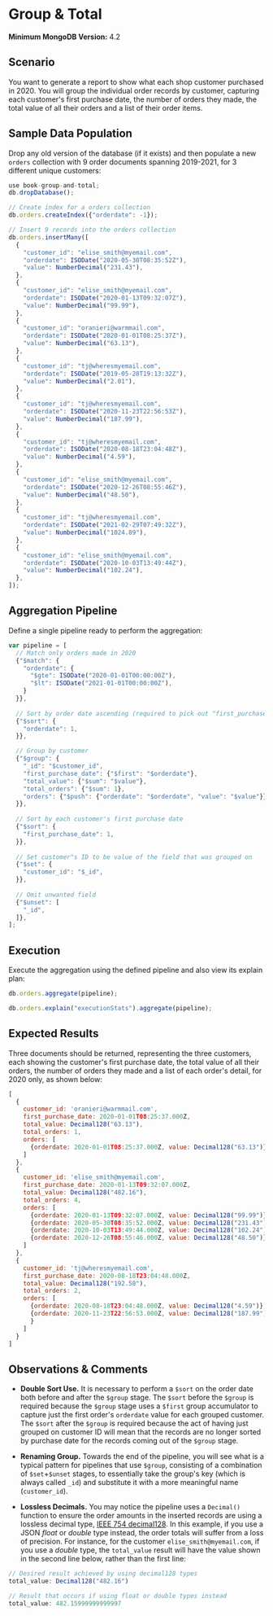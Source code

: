 # Group & Total

__Minimum MongoDB Version:__ 4.2


## Scenario

You want to generate a report to show what each shop customer purchased in 2020. You will group the individual order records by customer, capturing each customer's first purchase date, the number of orders they made, the total value of all their orders and a list of their order items.


## Sample Data Population

Drop any old version of the database (if it exists) and then populate a new `orders` collection with 9 order documents spanning 2019-2021, for 3 different unique customers:

```javascript
use book-group-and-total;
db.dropDatabase();

// Create index for a orders collection
db.orders.createIndex({"orderdate": -1});

// Insert 9 records into the orders collection
db.orders.insertMany([
  {
    "customer_id": "elise_smith@myemail.com",
    "orderdate": ISODate("2020-05-30T08:35:52Z"),
    "value": NumberDecimal("231.43"),
  },
  {
    "customer_id": "elise_smith@myemail.com",
    "orderdate": ISODate("2020-01-13T09:32:07Z"),
    "value": NumberDecimal("99.99"),
  },
  {
    "customer_id": "oranieri@warmmail.com",
    "orderdate": ISODate("2020-01-01T08:25:37Z"),
    "value": NumberDecimal("63.13"),
  },
  {
    "customer_id": "tj@wheresmyemail.com",
    "orderdate": ISODate("2019-05-28T19:13:32Z"),
    "value": NumberDecimal("2.01"),
  },  
  {
    "customer_id": "tj@wheresmyemail.com",
    "orderdate": ISODate("2020-11-23T22:56:53Z"),
    "value": NumberDecimal("187.99"),
  },
  {
    "customer_id": "tj@wheresmyemail.com",
    "orderdate": ISODate("2020-08-18T23:04:48Z"),
    "value": NumberDecimal("4.59"),
  },
  {
    "customer_id": "elise_smith@myemail.com",
    "orderdate": ISODate("2020-12-26T08:55:46Z"),
    "value": NumberDecimal("48.50"),
  },
  {
    "customer_id": "tj@wheresmyemail.com",
    "orderdate": ISODate("2021-02-29T07:49:32Z"),
    "value": NumberDecimal("1024.89"),
  },
  {
    "customer_id": "elise_smith@myemail.com",
    "orderdate": ISODate("2020-10-03T13:49:44Z"),
    "value": NumberDecimal("102.24"),
  },
]);
```


## Aggregation Pipeline

Define a single pipeline ready to perform the aggregation:

```javascript
var pipeline = [
  // Match only orders made in 2020
  {"$match": {
    "orderdate": {
      "$gte": ISODate("2020-01-01T00:00:00Z"),
      "$lt": ISODate("2021-01-01T00:00:00Z"),
    }
  }},
  
  // Sort by order date ascending (required to pick out "first_purchase_date" below)
  {"$sort": {
    "orderdate": 1,
  }},      

  // Group by customer
  {"$group": {
    "_id": "$customer_id",
    "first_purchase_date": {"$first": "$orderdate"},
    "total_value": {"$sum": "$value"},
    "total_orders": {"$sum": 1},
    "orders": {"$push": {"orderdate": "$orderdate", "value": "$value"}},
  }},
  
  // Sort by each customer's first purchase date
  {"$sort": {
    "first_purchase_date": 1,
  }},    
  
  // Set customer"s ID to be value of the field that was grouped on
  {"$set": {
    "customer_id": "$_id",
  }},
  
  // Omit unwanted field
  {"$unset": [
    "_id",
  ]},   
];
```


## Execution

Execute the aggregation using the defined pipeline and also view its explain plan:

```javascript
db.orders.aggregate(pipeline);
```

```javascript
db.orders.explain("executionStats").aggregate(pipeline);
```


## Expected Results

Three documents should be returned, representing the three customers, each showing the customer's first purchase date, the total value of all their orders, the number of orders they made and a list of each order's detail, for 2020 only, as shown below:

```javascript
[
  {
    customer_id: 'oranieri@warmmail.com',
    first_purchase_date: 2020-01-01T08:25:37.000Z,
    total_value: Decimal128("63.13"),
    total_orders: 1,
    orders: [
      {orderdate: 2020-01-01T08:25:37.000Z, value: Decimal128("63.13")}
    ]
  },
  {
    customer_id: 'elise_smith@myemail.com',
    first_purchase_date: 2020-01-13T09:32:07.000Z,
    total_value: Decimal128("482.16"),
    total_orders: 4,
    orders: [
      {orderdate: 2020-01-13T09:32:07.000Z, value: Decimal128("99.99")},
      {orderdate: 2020-05-30T08:35:52.000Z, value: Decimal128("231.43")},
      {orderdate: 2020-10-03T13:49:44.000Z, value: Decimal128("102.24")},
      {orderdate: 2020-12-26T08:55:46.000Z, value: Decimal128("48.50")}
    ]
  },
  {
    customer_id: 'tj@wheresmyemail.com',
    first_purchase_date: 2020-08-18T23:04:48.000Z,
    total_value: Decimal128("192.58"),
    total_orders: 2,
    orders: [
      {orderdate: 2020-08-18T23:04:48.000Z, value: Decimal128("4.59")},
      {orderdate: 2020-11-23T22:56:53.000Z, value: Decimal128("187.99")
      }
    ]
  }
]
```


## Observations & Comments

 * __Double Sort Use.__ It is necessary to perform a `$sort` on the order date both before and after the `$group` stage. The `$sort` before the `$group` is required because the `$group` stage uses a `$first` group accumulator to capture just the first order's `orderdate` value for each grouped customer. The `$sort` after the `$group` is required because the act of having just grouped on customer ID will mean that the records are no longer sorted by purchase date for the records coming out of the `$group` stage.
 
 * __Renaming Group.__ Towards the end of the pipeline, you will see what is a typical pattern for pipelines that use `$group`, consisting of a combination of `$set`+`$unset` stages, to essentially take the group's key (which is always called `_id`) and substitute it with a more meaningful name (`customer_id`).
 
 * __Lossless Decimals.__ You may notice the pipeline uses a `Decimal()` function to ensure the order amounts in the inserted records are using a lossless decimal type, [IEEE 754 decimal128](https://docs.mongodb.com/manual/tutorial/model-monetary-data/). In this example, if you use a JSON _float_ or _double_ type instead, the order totals will suffer from a loss of precision. For instance, for the customer `elise_smith@myemail.com`, if you use a _double_ type, the `total_value` result will have the value shown in the second line below, rather than the first line:
 
```javascript
// Desired result achieved by using decimal128 types
total_value: Decimal128("482.16")

// Result that occurs if using float or double types instead
total_value: 482.15999999999997
```

